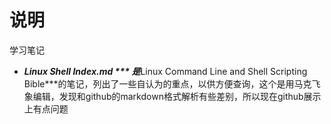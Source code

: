 # 说明
学习笔记
* ***Linux Shell Index.md *** 是***Linux Command Line and Shell Scripting Bible***的笔记，列出了一些自认为的重点，以供方便查询，这个是用马克飞象编辑，发现和github的markdown格式解析有些差别，所以现在github展示上有点问题
